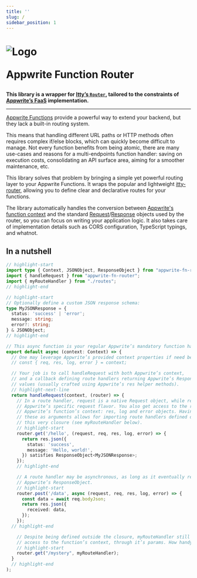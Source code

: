 ```yaml
---
title: ''
slug: /
sidebar_position: 1
---
```


<h1 style={{display: 'flex', alignItems: 'center', gap: '0.5em'}}>
  <img src="/fr/img/afr-logo-maze.png" alt="Logo" style={{height: '2.2em', marginRight: '0.2em', verticalAlign: 'middle'}} />
  <p style={{margin: 0}}>Appwrite Function Router</p>
</h1>

**This library is a wrapper for [Itty’s `Router`](https://itty.dev/itty-router/concepts), tailored to the constraints of [Appwrite’s FaaS](https://appwrite.io/docs/products/functions/develop) implementation.**

---

[Appwrite Functions](https://appwrite.io/products/functions) provide a powerful way to extend your backend, but they lack a built-in routing system.

This means that handling different URL paths or HTTP methods often requires complex if/else blocks, which can quickly become difficult to manage. Not every function benefits from being atomic, there are many use-cases and reasons for a multi-endpoints function handler: saving on execution costs, consolidating an API surface area, aiming for a smoother maintenance, etc.

This library solves that problem by bringing a simple yet powerful routing layer to your Appwrite Functions. It wraps the popular and lightweight [itty-router](https://itty.dev/itty-router/), allowing you to define clear and declarative routes for your functions.

The library automatically handles the conversion between [Appwrite's function context](https://appwrite.io/docs/products/functions/develop#context-object) and the standard [Request](https://developer.mozilla.org/en-US/docs/Web/API/Request/Request)/[Response](https://developer.mozilla.org/en-US/docs/Web/API/Response) objects used by the router, so you can focus on writing your application logic. It also takes care of implementation details such as CORS configuration, TypeScript typings, and whatnot.

## In a nutshell

```ts
// highlight-start
import type { Context, JSONObject, ResponseObject } from "appwrite-fn-router"
import { handleRequest } from "appwrite-fn-router";
import { myRouteHandler } from "./routes";
// highlight-end

// highlight-start
// Optionally define a custom JSON response schema:
type MyJSONResponse = {
  status: 'success' | 'error';
  message: string;
  error?: string;
} & JSONObject;
// highlight-end

// This async function is your regular Appwrite’s mandatory function handler:
export default async (context: Context) => {
  // One may leverage Appwrite’s provided context properties if need be:
  // const { req, res, log, error } = context;

  // Your job is to call handleRequest with both Appwrite’s context,
  // and a callback defining route handlers returning Appwrite’s ResponseObject
  // values (usually crafted using Appwrite’s res helper methods).
  // highlight-next-line
  return handleRequest(context, (router) => {
    // In a route handler, request is a native Request object, while req is the
    // Appwrite’s specific request flavor. You also get access to the rest of
    // Appwrite’s function’s context: res, log and error objects. Having all of
    // these as arguments allows for importing route handlers defined outside
    // this very closure (see myRouteHandler below).
    // highlight-start
    router.get('/hello', (request, req, res, log, error) => {
      return res.json({
        status: 'success',
        message: 'Hello, world!',
      }) satisfies ResponseObject<MyJSONResponse>;
    });
    // highlight-end

    // A route handler may be asynchronous, as long as it eventually returns an
    // Appwrite’s ResponseObject.
    // highlight-start
    router.post('/data', async (request, req, res, log, error) => {
      const data = await req.bodyJson;
      return res.json({
        received: data,
      });
    });
  // highlight-end

    // Despite being defined outside the closure, myRouteHandler still has
    // access to the function’s context, through it’s params. How handy!
    // highlight-start
    router.get("/mystery", myRouteHandler);
  }
  // highlight-end
);
```
